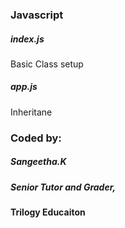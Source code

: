 ### Javascript

##### index.js
Basic Class setup

##### app.js
Inheritane


### Coded by:
##### Sangeetha.K
#####  Senior Tutor and Grader,
#### Trilogy Educaiton